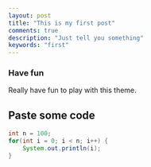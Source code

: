 ```yaml
---
layout: post
title: "This is my first post"
comments: true
description: "Just tell you something"
keywords: "first"
---
```


### Have fun

Really have fun to play with this theme.

## Paste some code
```Java
int n = 100;
for(int i = 0; i < n; i++) {
	System.out.println(i);
}
```
